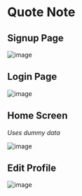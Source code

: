 # Quote Note

## Signup Page
![image](https://user-images.githubusercontent.com/36996165/113593483-6578a700-962e-11eb-8d5a-e13201591618.png)

## Login Page
![image](https://user-images.githubusercontent.com/36996165/113592696-6230eb80-962d-11eb-9370-391adcd74543.png)

## Home Screen
*Uses dummy data*

![image](https://user-images.githubusercontent.com/36996165/113593335-3d894380-962e-11eb-8912-e84ea6972ed3.png)

## Edit Profile
![image](https://user-images.githubusercontent.com/36996165/113593380-45e17e80-962e-11eb-8bab-40a83d392108.png)
